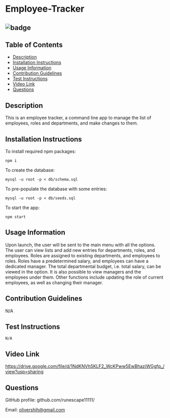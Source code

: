 # Employee-Tracker
## ![badge](https://img.shields.io/static/v1?label=Licence&message=MIT&color=blue&style=plastic)
## Table of Contents
- [Description](#Description)
- [Installation Instructions](#Installation-Instructions)
- [Usage Information](#Usage-Information)
- [Contribution Guidelines](#Contribution-Guidelines)
- [Test Instructions](#Test-Instructions)
- [Video Link](#Video-Link)
- [Questions](#Questions)
## Description
This is an employee tracker, a command line app to manage the list of employees, roles and departments, and make changes to them. 
## Installation Instructions
To install required npm packages:
```
npm i
```
To create the database:
```
mysql -u root -p < db/schema.sql
```
To pre-populate the database with some entries:
```
mysql -u root -p < db/seeds.sql
```
To start the app:
```
npm start
```
## Usage Information
Upon launch, the user will be sent to the main menu with all the options. The user can view lists and add new entries for departments, roles, and employees. Roles are assigned to existing departments, and employees to roles. Roles have a predetermined salary, and employees can have a dedicated manager. The total departmental budget, i.e. total salary, can be viewed in the option. It is also possible to view managers and the employees under them. Other functions include updating the role of current employees, as well as changing their manager.
## Contribution Guidelines
N/A
## Test Instructions
```
N/A
```
## Video Link
https://drive.google.com/file/d/1NdKNVh5KLF2_WcKPww5EwBhaziWGgfp_/view?usp=sharing
## Questions
GitHub profile: github.com/runescape11111/

Email: olivershih@gmail.com
